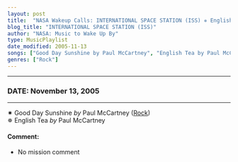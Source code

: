```yaml
---
layout: post
title:  "NASA Wakeup Calls: INTERNATIONAL SPACE STATION (ISS) ✵ English Tea by Paul McCartney ✷ November 13, 2005"
blog_title: "INTERNATIONAL SPACE STATION (ISS)"
author: "NASA: Music to Wake Up By"
type: MusicPlaylist
date_modified: 2005-11-13
songs: ["Good Day Sunshine by Paul McCartney", "English Tea by Paul McCartney"]
genres: ["Rock"]
---
```


----
### DATE: November 13, 2005
----
✷ Good Day Sunshine *by* Paul McCartney ([Rock](https://www.discogs.com/genre/Rock)) <a target="blank_" href="https://www.discogs.com/Paul-McCartney-Birthday-Good-Day-Sunshine/release/2344380">
    <i class="fas fa-compact-disc"
       title="Discogs entry for this song"
       alt="Discogs entry for this song"
       style="font-size: 1.1em;"></i></a>
      &nbsp;<br />
✵ English Tea *by* Paul McCartney  

#### Comment:
* No mission comment



<br/>
<center>
	<a target="_blank"
	   href="https://twitter.com/intent/tweet?hashtags=Space,NASA,Playlist,NASAWakeupCalls,SpaceProgram&text=🚀 {{ page.author}}, '{{ page.songs.first }}' {{ page.title }}, {{ site.url }}{{ page.url }}&via=nasawakeupcalls"><i class="fab fa-twitter" title="Tweet this page" alt="Tweet this page" style="font-size: 1.3em;"></i></a>
	&nbsp; 	<i class="fas fa-user-astronaut" style="font-size: 1.5em;"></i> &nbsp;
    <a id="custom_amazon_link"
       type="amzn" search="#"
       category="popular music">
    <i class="fab fa-amazon" style="font-size: 1.3em;"></i></a>
</center>

<!-- Randomly resolve an individual entry from a song array -->
<script src="/assets/javascript/seedrandom.min.js"></script>
<script>
  var wake_me_up = ["Good Day Sunshine by Paul McCartney", "English Tea by Paul McCartney"];
  var prng = new Math.seedrandom();
  function randomSong() {
    song = wake_me_up[Math.floor(Math.random() * wake_me_up.length)];
    var amazon_link = document.getElementById("custom_amazon_link");
    amazon_link.setAttribute("search", song);
  }
  window.onload = randomSong();
</script>
